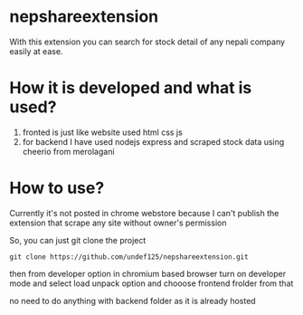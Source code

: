 # nepshareextension
With this extension you can search for stock detail of any nepali company easily at ease.

# How it is developed and what is used?
1) fronted is just like website used html css js
2) for backend I have used nodejs express and scraped stock data using cheerio from merolagani

# How to use?
Currently it's not posted in chrome webstore because I can't publish the extension that scrape any site without owner's permission

So, you can just git clone the project
```
git clone https://github.com/undef125/nepshareextension.git
```
then from developer option in chromium based browser turn on developer mode and select load unpack option and chooose frontend frolder from that

no need to do anything with backend folder as it is already hosted
